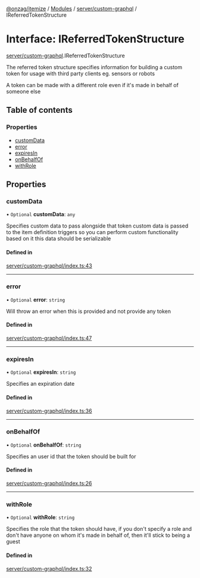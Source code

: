 [@onzag/itemize](../README.md) / [Modules](../modules.md) / [server/custom-graphql](../modules/server_custom_graphql.md) / IReferredTokenStructure

# Interface: IReferredTokenStructure

[server/custom-graphql](../modules/server_custom_graphql.md).IReferredTokenStructure

The referred token structure specifies information for
building a custom token for usage with third party clients
eg. sensors or robots

A token can be made with a different role even if it's made in
behalf of someone else

## Table of contents

### Properties

- [customData](server_custom_graphql.IReferredTokenStructure.md#customdata)
- [error](server_custom_graphql.IReferredTokenStructure.md#error)
- [expiresIn](server_custom_graphql.IReferredTokenStructure.md#expiresin)
- [onBehalfOf](server_custom_graphql.IReferredTokenStructure.md#onbehalfof)
- [withRole](server_custom_graphql.IReferredTokenStructure.md#withrole)

## Properties

### customData

• `Optional` **customData**: `any`

Specifies custom data to pass alongside that token
custom data is passed to the item definition triggers
so you can perform custom functionality based on it
this data should be serializable

#### Defined in

[server/custom-graphql/index.ts:43](https://github.com/onzag/itemize/blob/f2f29986/server/custom-graphql/index.ts#L43)

___

### error

• `Optional` **error**: `string`

Will throw an error when this is provided and not provide any token

#### Defined in

[server/custom-graphql/index.ts:47](https://github.com/onzag/itemize/blob/f2f29986/server/custom-graphql/index.ts#L47)

___

### expiresIn

• `Optional` **expiresIn**: `string`

Specifies an expiration date

#### Defined in

[server/custom-graphql/index.ts:36](https://github.com/onzag/itemize/blob/f2f29986/server/custom-graphql/index.ts#L36)

___

### onBehalfOf

• `Optional` **onBehalfOf**: `string`

Specifies an user id that the token should be built for

#### Defined in

[server/custom-graphql/index.ts:26](https://github.com/onzag/itemize/blob/f2f29986/server/custom-graphql/index.ts#L26)

___

### withRole

• `Optional` **withRole**: `string`

Specifies the role that the token should have, if you don't specify
a role and don't have anyone on whom it's made in behalf of, then it'll
stick to being a guest

#### Defined in

[server/custom-graphql/index.ts:32](https://github.com/onzag/itemize/blob/f2f29986/server/custom-graphql/index.ts#L32)
